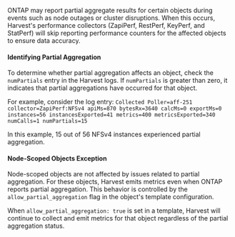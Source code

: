 ONTAP may report partial aggregate results for certain objects during events such as node outages or cluster disruptions.
When this occurs, Harvest's performance collectors (ZapiPerf, RestPerf, KeyPerf, and StatPerf) will skip reporting performance counters for the affected objects to ensure data accuracy.

#### Identifying Partial Aggregation

To determine whether partial aggregation affects an object, check the `numPartials` entry in the Harvest logs.
If `numPartials` is greater than zero, it indicates that partial aggregations have occurred for that object.

For example, consider the log entry:
`Collected Poller=aff-251 collector=ZapiPerf:NFSv4 apiMs=870 bytesRx=3640 calcMs=0 exportMs=0 instances=56 instancesExported=41 metrics=400 metricsExported=340 numCalls=1 numPartials=15`

In this example, 15 out of 56 NFSv4 instances experienced partial aggregation.

#### Node-Scoped Objects Exception

Node-scoped objects are not affected by issues related to partial aggregation. For these objects, Harvest emits metrics even when ONTAP reports partial aggregation.
This behavior is controlled by the `allow_partial_aggregation` flag in the object's template configuration.

When `allow_partial_aggregation: true` is set in a template, Harvest will continue to collect and emit metrics for that object regardless of the partial aggregation status.